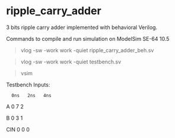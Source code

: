 # ripple_carry_adder

3 bits ripple carry adder implemented with behavioral Verilog.

Commands to compile and run simulation on ModelSim SE-64 10.5
>vlog -sw -work work -quiet ripple_carry_adder_beh.sv

>vlog -sw -work work -quiet testbench.sv

>vsim


Testbench Inputs:

      0ns   2ns   4ns
      
A     0     7     2

B     0     3     1

CIN   0     0     0

